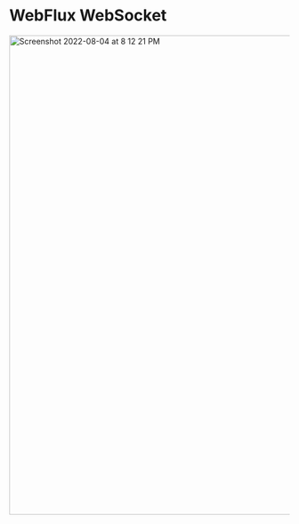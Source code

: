 # WebFlux WebSocket

<img width="862" alt="Screenshot 2022-08-04 at 8 12 21 PM" src="https://user-images.githubusercontent.com/54174687/182876001-78d04116-8f10-46e2-a575-ff4caed18d8f.png">
